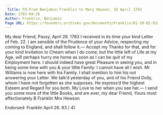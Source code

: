 ```yaml
---
 Title: FO-From Benjamin Franklin to Mary Hewson, 26 April 1783
Date: 1783-04-26
Author: Franklin, Benjamin
Page URL: https://founders.archives.gov/documents/Franklin/01-39-02-0328
---
```


My dear Friend,
Passy, April 26. 1783
I received in its time your kind Letter of Feb. 22. I am sensible of the Prudence of your Advice, respecting my coming to England, and shall follow it.— Accept my Thanks for that, and for your kind Invitation to Cheam when I do come; but the little left of Life at my Age, will perhaps hurry me home as soon as I can be quit of my Employment here. I should indeed have great Pleasure in seeing you, and in being some time with you & your little Family: I cannot have all I wish.
Mr Williams is now here with his Family. I shall mention to him his not answering your Letter. We talk’d yesterday of you, and of his Friend Dolly, whom I have not forgotten as she supposes. He express’d the highest Esteem and Regard for you both. My Love to her when you see her.—
I send you some more of the little Books, and am ever, my dear Friend, Yours most affectionately
B Franklin
Mrs Hewson
 
Endorsed: Franklin April 26. 83 / 41

